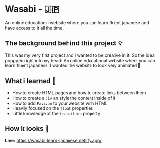 # Wasabi - 🇯🇵
An online educational website where you can learn fluent japanese and have access to it all the time.


## The background behind this project 💡

This was my very first project and i wanted to be creative in it. So the idea poppped right into my head: 
An online educational website where you can learn fluent japanese. I wanted the website to look very animated 🎨

## What i learned 🧠

- How to create HTML pages and how to create links between them
- How to create a `div` an style the content inside of it
- How to add `Favivon` to your website with HTML
- Heavily focused on the `float`  properties
- Little knowledge of the `transition` property

## How it looks 🎥

**Live:** https://wasabi-learn-japanese.netlify.app/
